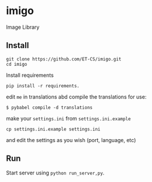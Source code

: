 # imigo
Image Library

## Install
```
git clone https://github.com/ET-CS/imigo.git
cd imigo
```
Install requirements
```
pip install -r requirements.
``` 

edit `me` in translations abd compile the translations for use:
```
$ pybabel compile -d translations
```

make your `settings.ini` from `settings.ini.example`
```
cp settings.ini.example settings.ini
```
and edit the settings as you wish (port, language, etc)

## Run
Start server using `python run_server,py`.